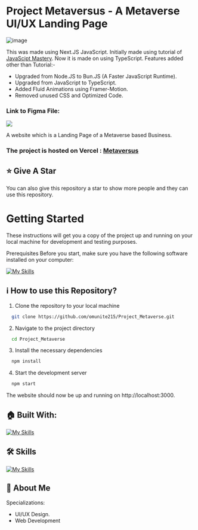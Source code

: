 # Project Metaversus - A Metaverse UI/UX Landing Page

![image](https://github.com/omunite215/Project_Metaverse/assets/78680563/8a8bd774-28af-4daa-9efc-632a8b7e8f5a)


This was made using Next.JS JavaScript. Initially made using tutorial of [JavaScipt Mastery](https://youtu.be/ugCN_gynFYw?feature=shared). Now it is made on using TypeScript.
Features added other than Tutorial:-
- Upgraded from Node.JS to Bun.JS (A Faster JavaScript Runtime).
- Upgraded from JavaScript to TypeScript.
- Added Fluid Animations using Framer-Motion.
- Removed unused CSS and Optimized Code.

### Link to Figma File:

<p align="left">
  <a href="https://skillicons.dev">
    <a href="https://www.figma.com/file/7Fujh1tSEZkjzVb2QQtYHx/Modern-UI_UX-Framer-Motion?type=design&mode=design&t=rT9oaMgjutfRKkY0-1">
      <img src="https://skillicons.dev/icons?i=figma" />
    </a>
  </a>
</p>

A website which is a Landing Page of a Metaverse based Business.

### The project is hosted on Vercel : [Metaversus](https://project-metaverse-beta.vercel.app/)

## :star: Give A Star

You can also give this repository a star to show more people and they can use this repository.

# Getting Started

These instructions will get you a copy of the project up and running on your local machine for development and testing purposes.

Prerequisites
Before you start, make sure you have the following software installed on your computer:

[![My Skills](https://skillicons.dev/icons?i=nodejs)](https://skillicons.dev)


## ℹ️ How to use this Repository?

1. Clone the repository to your local machine

```bash
  git clone https://github.com/omunite215/Project_Metaverse.git

```
2. Navigate to the project directory

```bash
  cd Project_Metaverse
```
3. Install the necessary dependencies
```bash
  npm install
```

4. Start the development server
```bash
  npm start
```

The website should now be up and running on http://localhost:3000.

## 🏠 Built With:

[![My Skills](https://skillicons.dev/icons?i=react,tailwind,nextjs,vscode,vercel)](https://skillicons.dev)

## 🛠 Skills

[![My Skills](https://skillicons.dev/icons?i=html,css,js,ts,react,nextjs,figma)](https://skillicons.dev)

## 🚀 About Me
Specializations:
- UI/UX Design.
- Web Development


